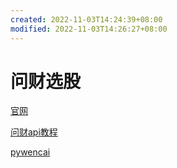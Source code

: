 ```yaml
---
created: 2022-11-03T14:24:39+08:00
modified: 2022-11-03T14:26:27+08:00
---
```


# 问财选股

[官网](http://www.iwencai.com/unifiedmobile/#/home/index)

[问财api教程](https://zhuanlan.zhihu.com/p/539403282?utm_id=0)

[pywencai](https://github.com/zsrl/pywencai)
